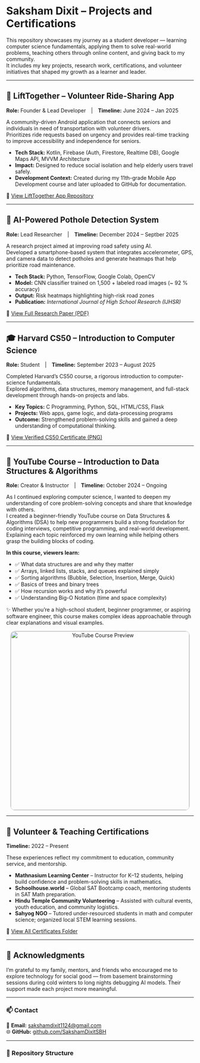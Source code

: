 # Saksham Dixit – Projects and Certifications

This repository showcases my journey as a student developer — learning computer science fundamentals, applying them to solve real-world problems, teaching others through online content, and giving back to my community.  
It includes my key projects, research work, certifications, and volunteer initiatives that shaped my growth as a learner and leader.

---

## 🚗 LiftTogether – Volunteer Ride-Sharing App  
**Role:** Founder & Lead Developer | **Timeline:** June 2024 – Jan 2025  

A community-driven Android application that connects seniors and individuals in need of transportation with volunteer drivers.  
Prioritizes ride requests based on urgency and provides real-time tracking to improve accessibility and independence for seniors.

- **Tech Stack:** Kotlin, Firebase (Auth, Firestore, Realtime DB), Google Maps API, MVVM Architecture  
- **Impact:** Designed to reduce social isolation and help elderly users travel safely.  
- **Development Context:** Created during my 11th-grade Mobile App Development course and later uploaded to GitHub for documentation.  

📱 [View LiftTogether App Repository](https://github.com/SakshamDixitSBH/LiftTogether)

---

## 🧠 AI-Powered Pothole Detection System  
**Role:** Lead Researcher | **Timeline:** December 2024 – Septber 2025

A research project aimed at improving road safety using AI.  
Developed a smartphone-based system that integrates accelerometer, GPS, and camera data to detect potholes and generate heatmaps that help prioritize road maintenance.

- **Tech Stack:** Python, TensorFlow, Google Colab, OpenCV  
- **Model:** CNN classifier trained on 1,500 + labeled road images (~ 92 % accuracy)  
- **Output:** Risk heatmaps highlighting high-risk road zones  
- **Publication:** *International Journal of High School Research (IJHSR)*  

📄 [View Full Research Paper (PDF)](https://github.com/SakshamDixitSBH/Projects-and-Certifications/blob/main/AI-Powered-Pathhole-Detection/Dixit_Saksham.docx.pdf)

---

## 🎓 Harvard CS50 – Introduction to Computer Science  
**Role:** Student | **Timeline:** September 2023 – August 2025

Completed Harvard’s CS50 course, a rigorous introduction to computer-science fundamentals.  
Explored algorithms, data structures, memory management, and full-stack development through hands-on projects and labs.

- **Key Topics:** C Programming, Python, SQL, HTML/CSS, Flask  
- **Projects:** Web apps, game logic, and data-processing programs  
- **Outcome:** Strengthened problem-solving skills and gained a deep understanding of computational thinking.  

📜 [View Verified CS50 Certificate (PNG)](https://github.com/SakshamDixitSBH/Projects-and-Certifications/blob/main/Harvard-CS-50/CS50x_certificate.png)

---

## 🎥 YouTube Course – Introduction to Data Structures & Algorithms  
**Role:** Creator & Instructor | **Timeline:** October 2024 – Ongoing  

As I continued exploring computer science, I wanted to deepen my understanding of core problem-solving concepts and share that knowledge with others.  
I created a beginner-friendly YouTube course on Data Structures & Algorithms (DSA) to help new programmers build a strong foundation for coding interviews, competitive programming, and real-world development.  
Explaining each topic reinforced my own learning while helping others grasp the building blocks of coding.

**In this course, viewers learn:**
- ✅ What data structures are and why they matter  
- ✅ Arrays, linked lists, stacks, and queues explained simply  
- ✅ Sorting algorithms (Bubble, Selection, Insertion, Merge, Quick)  
- ✅ Basics of trees and binary trees  
- ✅ How recursion works and why it’s powerful  
- ✅ Understanding Big-O Notation (time and space complexity)  

✨ Whether you’re a high-school student, beginner programmer, or aspiring software engineer, this course makes complex ideas approachable through clear explanations and visual examples.  

<p align="center">
  <a href="https://www.youtube.com/watch?v=98hNApqiXkM" target="_blank">
    <img src="https://img.youtube.com/vi/98hNApqiXkM/0.jpg" 
         width="480" 
         style="border-radius:12px; border:1px solid #ccc;" 
         alt="YouTube Course Preview">
  </a>
</p>

---

## 🤝 Volunteer & Teaching Certifications  
**Timeline:** 2022 – Present  

These experiences reflect my commitment to education, community service, and mentorship.

- **Mathnasium Learning Center** – Instructor for K–12 students, helping build confidence and problem-solving skills in mathematics.  
- **Schoolhouse.world** – Global SAT Bootcamp coach, mentoring students in SAT Math preparation.  
- **Hindu Temple Community Volunteering** – Assisted with cultural events, youth education, and community logistics.  
- **Sahyog NGO** – Tutored under-resourced students in math and computer science; organized local STEM learning sessions.  

📄 [View All Certificates Folder](https://github.com/SakshamDixitSBH/Projects-and-Certifications/tree/main/Volunteer_Certifications)

---

## 🙏 Acknowledgments

I’m grateful to my family, mentors, and friends who encouraged me to explore technology for social good — from basement brainstorming sessions during cold winters to long nights debugging AI models. Their support made each project more meaningful.

---

### 📫 Contact  
📧 **Email:** sakshamdixit1124@gmail.com  
🌐 **GitHub:** [github.com/SakshamDixitSBH](https://github.com/SakshamDixitSBH)  

---

### 🧩 Repository Structure
